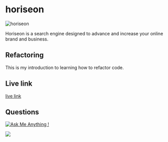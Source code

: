 # horiseon

![horiseon](https://user-images.githubusercontent.com/77229281/129721130-e543faf4-1d00-47d4-bc9b-dce9c0fbe0cd.jpg)

Horiseon is a search engine designed to advance and increase your online brand and business. 
 
## Refactoring 

This is my introduction to learning how to refactor code.

## Live link

[live link](https://kotalilyy.github.io/horiseon/)

## Questions

[![Ask Me Anything !](https://img.shields.io/badge/Ask%20me-anything-1abc9c.svg)](https://GitHub.com/Naereen/ama)

<a href="mailto:kotalilyy@gmail.com?"><img src="https://img.shields.io/badge/gmail-%23DD0031.svg?&style=for-the-badge&logo=gmail&logoColor=white"/></a>


